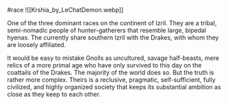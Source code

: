 #race
![[Krshia_by_LeChatDemon.webp]]

One of the three dominant races on the continent of Izril. They are a tribal, semi-nomadic people of hunter-gatherers that resemble large, bipedal hyenas. The currently share southern Izril with the Drakes, with whom they are loosely affiliated.

It would be easy to mistake Gnolls as uncultured, savage half-beasts, mere relics of a more primal age who have only survived to this day on the coattails of the Drakes. The majority of the world does so. But the truth is rather more complex. Theirs is a reclusive, pragmatic, self-sufficient, fully civilized, and highly organized society that keeps its substantial ambition as close as they keep to each other.